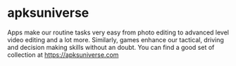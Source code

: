 # apksuniverse
Apps make our routine tasks very easy from photo editing to advanced level video editing and a lot more. Similarly, games enhance our tactical, driving and decision making skills without an doubt. You can find a good set of collection at https://apksuniverse.com

